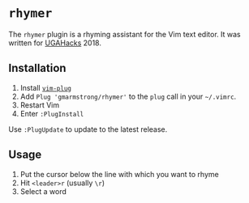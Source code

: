 # `rhymer`

The `rhymer` plugin is a rhyming assistant for the Vim text editor. It was
written for [UGAHacks](http://ugahacks.com/) 2018.

## Installation

1. Install [`vim-plug`](https://github.com/junegunn/vim-plug)
2. Add `Plug 'gmarmstrong/rhymer'` to the `plug` call in your `~/.vimrc`.
3. Restart Vim
4. Enter `:PlugInstall`

Use `:PlugUpdate` to update to the latest release.

## Usage

1. Put the cursor below the line with which you want to rhyme
2. Hit `<leader>r` (usually `\r`)
3. Select a word
